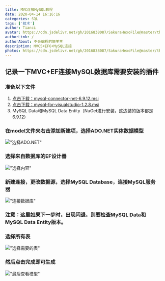 ```yaml
---
title: MVC连接MySQL教程
date: 2020-04-14 16:16:16
categories: SQL
tags: ['技术']
author: Tianci
avatar: https://cdn.jsdelivr.net/gh/2016838087/SakuraHexoFile@master/themes/images/tianci.jpg
authorLink: /
authorAbout: 不会编程的懒羊羊
description: MVC5+EF6+MySQL连接
photos: https://cdn.jsdelivr.net/gh/2016838087/SakuraHexoFile@master/themes/images/bg.jpg
---
```

## 记录一下MVC+EF连接MySQL数据库需要安装的插件
<!-- more -->
### 准备以下文件
1. [点击下载：mysql-connector-net-6.9.12.msi](mysql-connector-net-6.9.12.msi "下载地址")
2. [点击下载：mysql-for-visualstudio-1.2.8.msi](mysql-for-visualstudio-1.2.8.msi "下载地址")
3. MySQL Data和MySQL Data Entity（NuGet进行安装，这边装的版本都是6.9.12）

### 在model文件夹右击添加新建项，选择ADO.NET实体数据模型
!["选择ADO.NET"](model.png)
### 选择来自数据库的EF设计器
!["选择内容"](from.png)
### 新建连接，更改数据源，选择MySQL Database，连接MySQL服务器
!["连接数据库"](database.png)
### 注意：这里如果下一步时，出现闪退，则要检查MySQL Data和MySQL Data Entity版本。
### 选择所有表
!["选择需要的表"](table.png)
### 然后点击完成即可生成
!["最后查看模型"](modelentity.png)
